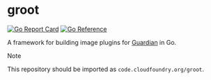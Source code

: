 # groot
[![Go Report Card](https://goreportcard.com/badge/code.cloudfoundry.org/groot)](https://goreportcard.com/report/code.cloudfoundry.org/groot)
[![Go Reference](https://pkg.go.dev/badge/code.cloudfoundry.org/groot.svg)](https://pkg.go.dev/code.cloudfoundry.org/groot)

A framework for building image plugins for
[Guardian](https://github.com/cloudfoundry/guardian) in Go.

> [!NOTE]
>
> This repository should be imported as `code.cloudfoundry.org/groot`.
